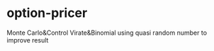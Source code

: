 # option-pricer
Monte Carlo&amp;Control Virate&amp;Binomial
using quasi random number to improve result
